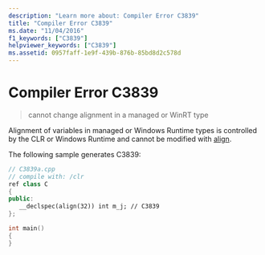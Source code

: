 ```yaml
---
description: "Learn more about: Compiler Error C3839"
title: "Compiler Error C3839"
ms.date: "11/04/2016"
f1_keywords: ["C3839"]
helpviewer_keywords: ["C3839"]
ms.assetid: 0957faff-1e9f-439b-876b-85bd8d2c578d
---
```

# Compiler Error C3839

> cannot change alignment in a managed or WinRT type

Alignment of variables in managed or Windows Runtime types is controlled by the CLR or Windows Runtime and cannot be modified with [align](../../cpp/align-cpp.md).

The following sample generates C3839:

```cpp
// C3839a.cpp
// compile with: /clr
ref class C
{
public:
   __declspec(align(32)) int m_j; // C3839
};

int main()
{
}
```
